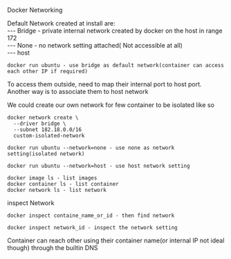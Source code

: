 Docker Networking

Default Network created at install are:<br/>
--- Bridge - private internal network created by docker on the host in range 172 <br/>
--- None - no network setting attached( Not accessible at all) <br/>
--- host

```
docker run ubuntu - use bridge as default network(container can access each other IP if required)
```
To access them outside, need to map their internal port to host port.<br/>
Another way is to associate them to host network <br/>

We could create our own network for few container to be isolated like so
```
docker network create \
  --driver bridge \
  --subnet 182.18.0.0/16
  custom-isolated-network
```

```
docker run ubuntu --network=none - use none as network setting(isolated network)
```

```
docker run ubuntu --network=host - use host network setting
```

```
docker image ls - list images
docker container ls - list container
docker network ls - list network
```


inspect Network

```
docker inspect containe_name_or_id - then find network
```
```
docker inspect network_id - inspect the network setting
```

Container can reach other using their container name(or internal IP not ideal though) through the builtin DNS
